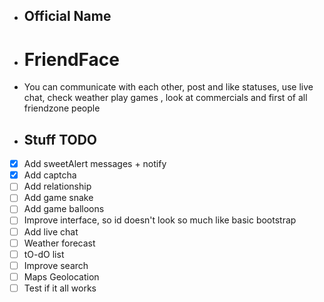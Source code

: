 - ## Official Name
- # FriendFace
- You can communicate with each other, post and like statuses, use live chat, check weather play games , look at commercials and first of all friendzone people

- ## Stuff TODO
- [x] Add sweetAlert messages + notify
- [x] Add captcha
- [ ] Add relationship
- [ ] Add game snake
- [ ] Add game balloons
- [ ] Improve interface, so id doesn't look so much like basic bootstrap
- [ ] Add live chat
- [ ] Weather forecast
- [ ] tO-dO list
- [ ] Improve search
- [ ] Maps Geolocation
- [ ] Test if it all works
